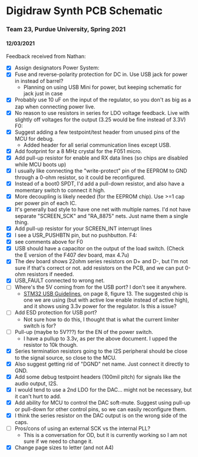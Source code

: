 # Digidraw Synth PCB Schematic
### Team 23, Purdue University, Spring 2021

#### 12/03/2021
Feedback received from Nathan:
- [x] Assign designators
Power System:
- [x] Fuse and reverse-polarity protection for DC in. Use USB jack for power in instead of barrel?
	- Planning on using USB Mini for power, but keeping schematic for jack just in case
- [x] Probably use 10 uF on the input of the regulator, so you don't as big as a zap when connecting power live.
- [x] No reason to use resistors in series for LDO voltage feedback. Live with slightly off voltages for the output (3.25 would be fine instead of 3.3V)
F0:
- [x] Suggest adding a few testpoint/test header from unused pins of the MCU for debug. 
	- Added header for all serial communication lines except USB.
- [x] Add footprint for a 8 MHz crystal for the F051 micro.
- [x] Add pull-up resistor for enable and RX data lines (so chips are disabled while MCU boots up)
- [x] I usually like connecting the "write-protect" pin of the EEPROM to GND through a 0-ohm resistor, so it could be reconfigured.
- [x] Instead of a boot0 SPDT, I'd add a pull-down resistor, and also have a momentary switch to connect it high.
- [x] More decoupling is likely needed (for the EEPROM chip). Use >=1 cap per power pin of each IC.
- [x] It's generally bad style to have one net with multiple names. I'd not have separate "SCREEN\_SCK" and "RA\_8875" nets. Just name them a single thing.
- [x] Add pull-up resistor for your SCREEN\_INT interrupt lines
- [x] I see a USR\_PUSHBTN pin, but no pushbutton.
F4:
- [x] see comments above for F0
- [x] USB should have a capacitor on the output of the load switch. (Check the E version of the F407 dev board, max 4.7u)
- [x] The dev board shows 22ohm series resistors on D+ and D-, but I'm not sure if that's correct or not. add resistors on the PCB, and we can put 0-ohm resistors if needed.
- [x] USB\_FAULT connected to wrong net.
- [ ] Where's the 5V coming from for the USB port? I don't see it anywhere.
	-	[STM32 USB Guidelines](https://www.st.com/resource/en/application_note/dm00296349-usb-hardware-and-pcb-guidelines-using-stm32-mcus-stmicroelectronics.pdf), on page 8, figure 13. The suggested chip is one we are using (but with active low enable instead of active high), and it shows using 3.3v power for the regulator. Is this a issue?
- [ ] Add ESD protection for USB port?
	- Not sure how to do this, I thought that is what the current limiter switch is for?
- [ ] Pull-up (maybe to 5V???) for the EN of the power switch.
	- I have a pullup to 3.3v, as per the above document. I upped the resistor to 10k though.
- [x] Series termination resistors going to the I2S peripheral should be close to the signal source, so close to the MCU.
- [x] Also suggest getting rid of "DGND" net name. Just connect it directly to GND.
- [x] Add some debug testpoint headers (100mil pitch)  for signals like the audio output, I2S.
- [x] I would tend to use a 2nd LDO for the DAC... might not be necessary, but it can't hurt to add.
- [x] Add ability for MCU to control the DAC soft-mute. Suggest using pull-up or pull-down for other control pins, so we can easily reconfigure them.
- [x] I think the series resistor on the DAC output is on the wrong side of the caps.
- [ ] Pros/cons of using an external SCK vs the internal PLL?
	- This is a conversation for OD, but it is currently working so I am not sure if we need to change it.
- [x] Change page sizes to letter (and not A4)
